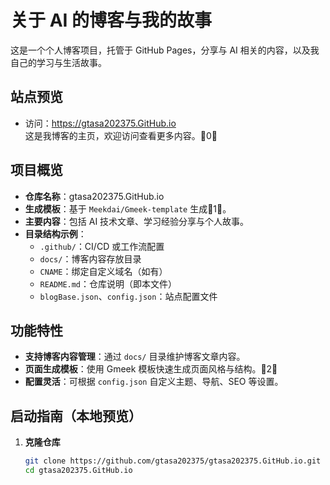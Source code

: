 # 关于 AI 的博客与我的故事

这是一个个人博客项目，托管于 GitHub Pages，分享与 AI 相关的内容，以及我自己的学习与生活故事。

## 站点预览  
- 访问：https://gtasa202375.GitHub.io  
  这是我博客的主页，欢迎访问查看更多内容。0

## 项目概览

- **仓库名称**：gtasa202375.GitHub.io  
- **生成模板**：基于 `Meekdai/Gmeek-template` 生成1。  
- **主要内容**：包括 AI 技术文章、学习经验分享与个人故事。  
- **目录结构示例**：  
  - `.github/`：CI/CD 或工作流配置  
  - `docs/`：博客内容存放目录  
  - `CNAME`：绑定自定义域名（如有）  
  - `README.md`：仓库说明（即本文件）  
  - `blogBase.json`、`config.json`：站点配置文件

## 功能特性

- **支持博客内容管理**：通过 `docs/` 目录维护博客文章内容。  
- **页面生成模板**：使用 Gmeek 模板快速生成页面风格与结构。2  
- **配置灵活**：可根据 `config.json` 自定义主题、导航、SEO 等设置。

## 启动指南（本地预览）

1. **克隆仓库**  
   ```bash
   git clone https://github.com/gtasa202375/gtasa202375.GitHub.io.git
   cd gtasa202375.GitHub.io
